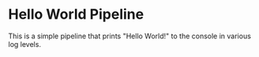 # Hello World Pipeline

This is a simple pipeline that prints "Hello World!" to the console in various log levels.
